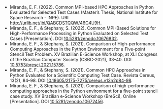 * Miranda, E. F. (2022). Common MPI-based HPC Approaches in Python Evaluated for Selected Test Cases (Master’s Thesis, National Institute for Space Research - INPE). URI <http://urlib.net/ibi/QABCDSTQQW/46C4U9H>.
* Miranda, E. F., & Stephany, S. (2022). Common MPI-Based Solutions for High-Performance Processing in Python Evaluated on Selected Test Cases [Presentation]. DOI [10.5281/zenodo.10676832](https://zenodo.org/doi/10.5281/zenodo.10676832).
* Miranda, E. F., & Stephany, S. (2021). Comparison of High-performance Computing Approaches in the Python Environment for a Five-point Stencil Test Problem. XV Brazilian E-Science Workshop, at XLI Congress of the Brazilian Computer Society (CSBC-2021), 33–40. DOI [10.5753/bresci.2021.15786](https://doi.org/10.5753/bresci.2021.15786).
* Miranda, E. F., & Stephany, S. (2021). Common HPC Approaches in Python Evaluated for a Scientific Computing Test Case. Revista Cereus, 13(2), 84–98. DOI [10.18605/2175-7275/cereus.v13n2p84-98](https://doi.org/10.18605/2175-7275/cereus.v13n2p84-98).
* Miranda, E. F., & Stephany, S. (2021). Comparison of high-performance computing approaches in the Python environment for a five-point stencil case study. XV Brazilian e-Science Workshop (BreSci), Online  [Presentation]. DOI [10.5281/zenodo.10672456](https://zenodo.org/doi/10.5281/zenodo.10672456).
